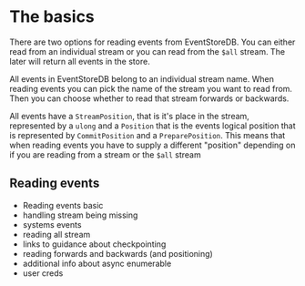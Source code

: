 # The basics

There are two options for reading events from EventStoreDB. You can either read from an individual stream or you can read from the `$all` stream. The later will return all events in the store.

All events in EventStoreDB belong to an individual stream name. When reading events you can pick the name of the stream you want to read from. Then you can choose whether to read that stream forwards or backwards. 

All events have a `StreamPosition`, that is it's place in the stream, represented by a `ulong` and a `Position` that is the events logical position that is represented by `CommitPosition` and a `PreparePosition`. This means that when reading events you have to supply a different "position" depending on if you are reading from a stream or the `$all` stream

## Reading events
- Reading events basic
- handling stream being missing
- systems events
- reading all stream
- links to guidance about checkpointing
- reading forwards and backwards (and positioning)
- additional info about async enumerable
- user creds

